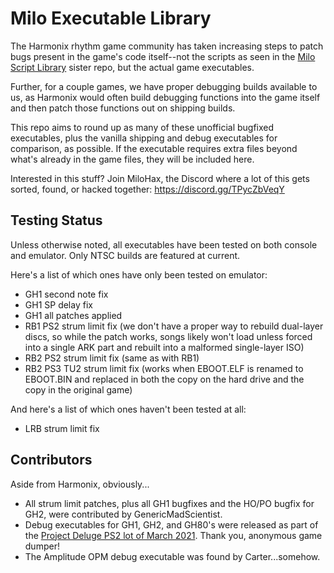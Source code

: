 # Milo Executable Library
The Harmonix rhythm game community has taken increasing steps to patch bugs present in the game's code itself--not the scripts as seen in the [Milo Script Library](https://github.com/mariteaux/milo-script-library) sister repo, but the actual game executables.

Further, for a couple games, we have proper debugging builds available to us, as Harmonix would often build debugging functions into the game itself and then patch those functions out on shipping builds.

This repo aims to round up as many of these unofficial bugfixed executables, plus the vanilla shipping and debug executables for comparison, as possible. If the executable requires extra files beyond what's already in the game files, they will be included here.

Interested in this stuff? Join MiloHax, the Discord where a lot of this gets sorted, found, or hacked together: https://discord.gg/TPycZbVeqY

## Testing Status
Unless otherwise noted, all executables have been tested on both console and emulator. Only NTSC builds are featured at current.

Here's a list of which ones have only been tested on emulator:

- GH1 second note fix
- GH1 SP delay fix
- GH1 all patches applied
- RB1 PS2 strum limit fix (we don't have a proper way to rebuild dual-layer discs, so while the patch works, songs likely won't load unless forced into a single ARK part and rebuilt into a malformed single-layer ISO)
- RB2 PS2 strum limit fix (same as with RB1)
- RB2 PS3 TU2 strum limit fix (works when EBOOT.ELF is renamed to EBOOT.BIN and replaced in both the copy on the hard drive and the copy in the original game)

And here's a list of which ones haven't been tested at all:

- LRB strum limit fix

## Contributors
Aside from Harmonix, obviously...

- All strum limit patches, plus all GH1 bugfixes and the HO/PO bugfix for GH2, were contributed by GenericMadScientist.
- Debug executables for GH1, GH2, and GH80's were released as part of the [Project Deluge PS2 lot of March 2021](https://hiddenpalace.org/News/Project_Deluge:_PlayStation_2). Thank you, anonymous game dumper!
- The Amplitude OPM debug executable was found by Carter...somehow.